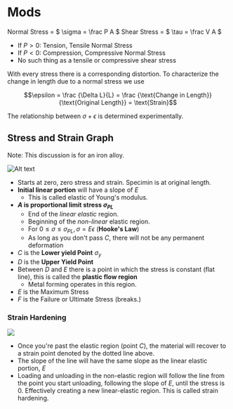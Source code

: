 # Mods
Normal Stress = $ \sigma = \frac P A $
Shear Stress = $ \tau = \frac V A $

* If $P > 0$: Tension, Tensile Normal Stress
* If $P < 0$: Compression, Compressive Normal Stress
* No such thing as a tensile or compressive shear stress

With every stress there is a corresponding distortion. To characterize the change in length due to a normal stress we use

$$\epsilon = \frac {\Delta L}{L} = \frac {\text{Change in Length}}{\text{Original Length}} = \text{Strain}$$

The relationship between $\sigma + \epsilon$ is determined experimentally.

## Stress and Strain Graph
Note: This discussion is for an iron alloy.

![Alt text](http://www.keytometals.com/img/screens/stress_strain_curve.gif)

* Starts at zero, zero stress and strain. Specimin is at original length.
* **Initial linear portion** will have a slope of $E$
  * This is called elastic of Young's modulus.
* **$A$ is proportional limit stress $\sigma_{PL}$**
  * End of the *linear elastic* region.
  * Beginning of the *non-linear* elastic region.
  * For $0 ≤ \sigma ≤ \sigma_{PL}, \sigma = E\epsilon$ (**Hooke's Law**)
  * As long as you don't pass $C$, there will not be any permanent deformation
* $C$ is the **Lower yield Point** $\sigma_{y}$
* $D$ is the **Upper Yield Point** 
* Between $D$ and $E$ there is a point in which the stress is constant (flat line), this is called the **plastic flow region**
  * Metal forming operates in this region.
* $E$ is the Maximum Stress
* $F$ is the Failure or Ultimate Stress (breaks.)

### Strain Hardening
![](http://qph.is.quoracdn.net/main-qimg-1ef12a6f115706a696191433099e6bca)

* Once you're past the elastic region (point $C$), the material will recover to a strain point denoted by the dotted line above.
* The slope of the line will have the same slope as the linear elastic portion, $E$
* Loading and unloading in the non-elastic region will follow the line from the point you start unloading, following the slope of $E$, until the stress is 0. Effectively creating a new linear-elastic region. This is called strain hardening.